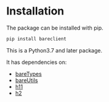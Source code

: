 # Installation

The package can be installed with pip.

```bash
pip install bareclient
```

This is a Python3.7 and later package.

It has dependencies on:

* [bareTypes](https://github.com/rob-blackbourn/bareTypes)
* [bareUtils](https://github.com/rob-blackbourn/bareUtils)
* [h11](https://github.com/python-hyper/h11)
* [h2](https://github.com/python-hyper/hyper-h2)
